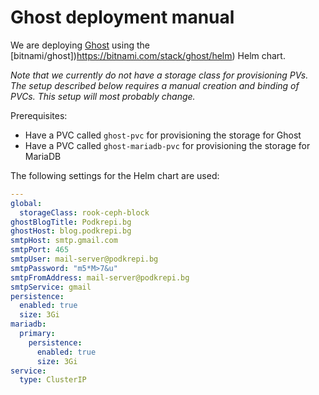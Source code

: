 # Ghost deployment manual
We are deploying [Ghost](https://ghost.org/) using the [bitnami/ghost])https://bitnami.com/stack/ghost/helm) Helm chart.

_Note that we currently do not have a storage class for provisioning PVs. The setup described below requires a manual creation and binding of PVCs. This setup will most probably change._

Prerequisites:
 - Have a PVC called `ghost-pvc` for provisioning the storage for Ghost
 - Have a PVC called `ghost-mariadb-pvc` for provisioning the storage for MariaDB

The following settings for the Helm chart are used:
```yaml
---
global:
  storageClass: rook-ceph-block
ghostBlogTitle: Podkrepi.bg
ghostHost: blog.podkrepi.bg
smtpHost: smtp.gmail.com
smtpPort: 465
smtpUser: mail-server@podkrepi.bg
smtpPassword: "m5*M>7&u"
smtpFromAddress: mail-server@podkrepi.bg
smtpService: gmail
persistence: 
  enabled: true
  size: 3Gi
mariadb: 
  primary: 
    persistence: 
      enabled: true
      size: 3Gi
service: 
  type: ClusterIP
```